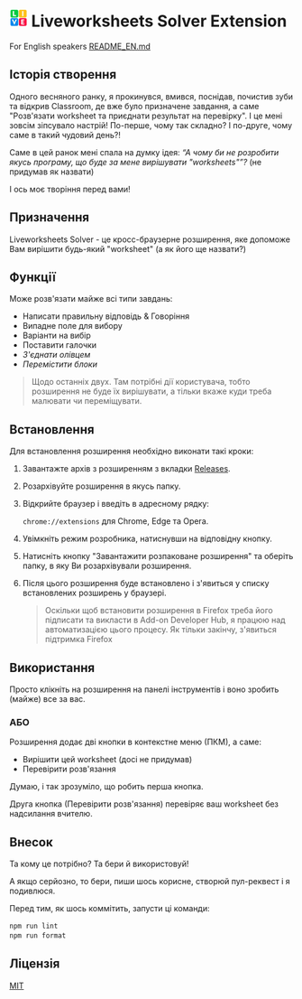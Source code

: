 # ![LOGO](src/images/favicon-32x32.png) Liveworksheets Solver Extension

For English speakers [README_EN.md](./README_EN.md)

## Історія створення

Одного весняного ранку, я прокинувся, вмився, поснідав, почистив зуби та відкрив Classroom, де вже було призначене завдання, а саме "Розв'язати worksheet та приєднати результат на перевірку". І це мені зовсім зіпсувало настрій! По-перше, чому так складно? І по-друге, чому саме в такий чудовий день?!

Саме в цей ранок мені спала на думку ідея: *“А чому би не розробити якусь програму, що буде за мене вирішувати "worksheets"”?* (не придумав як назвати)

І ось моє творіння перед вами!

## Призначення

Liveworksheets Solver - це кросс-браузерне розширення, яке допоможе Вам вирішити будь-який "worksheet" (а як його ще назвати?)

## Функції

Може розв'язати майже всі типи завдань:

- Написати правильну відповідь & Говоріння
- Випадне поле для вибору
- Варіанти на вибір
- Поставити галочки
- *З'єднати олівцем*
- *Перемістити блоки*

> Щодо останніх двух. Там потрібні дії користувача, тобто розширення не буде їх вирішувати, а тільки вкаже куди треба малювати чи переміщувати.

## Встановлення

Для встановлення розширення необхідно виконати такі кроки:

1. Завантажте архів з розширенням з вкладки [Releases](https://github.com/XEPCOH-HACKERS/liveworksheets-solver/releases/latest).

2. Розархівуйте розширення в якусь папку.

3. Відкрийте браузер і введіть в адресному рядку:

    `chrome://extensions` для Chrome, Edge та Opera.

4. Увімкніть режим розробника, натиснувши на відповідну кнопку.

5. Натисніть кнопку "Завантажити розпаковане розширення" та оберіть папку, в яку Ви розархівували розширення.

6. Після цього розширення буде встановлено і з'явиться у списку встановлених розширень у браузері.

    > Оскільки щоб встановити розширення в Firefox треба його підписати та викласти в Add-on Developer Hub, я працюю над автоматизацією цього процесу. Як тільки закінчу, з'явиться підтримка Firefox

## Використання

Просто клікніть на розширення на панелі інструментів і воно зробить (майже) все за вас.

### АБО

Розширення додає дві кнопки в контекстне меню (ПКМ), а саме:

- Вирішити цей worksheet (досі не придумав)
- Перевірити розв'язання

Думаю, і так зрозуміло, що робить перша кнопка.

Друга кнопка (Перевірити розв'язання) перевіряє ваш worksheet без надсилання вчителю.

## Внесок

Та кому це потрібно? Та бери й використовуй!

А якщо серйозно, то бери, пиши шось корисне, створюй пул-реквест і я подивлюся.

Перед тим, як шось коммітить, запусти ці команди:

```bash
npm run lint
npm run format
```

## Ліцензія

[MIT](./LICENSE)
